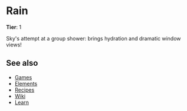 # Rain

**Tier**: 1

Sky's attempt at a group shower: brings hydration and dramatic window views!

## See also

* [Games](/wiki/games)
* [Elements](/wiki/elements)
* [Recipes](/wiki/recipes)
* [Wiki](/wiki/index)
* [Learn](/learn/index)
